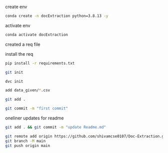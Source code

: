 create env 

```bash
conda create -n docExtraction python=3.8.13 -y
```

activate env
```bash
conda activate docExtraction
```

created a req file

install the req
```bash
pip install -r requirements.txt
```
```bash
git init
```
```bash
dvc init 
```
```bash
add data_given/*.csv
```
```bash
git add .
```
```bash
git commit -m "first commit"
```

oneliner updates  for readme

```bash
git add . && git commit -m "update Readme.md"
```
```bash
git remote add origin https://github.com/shivamcse0107/Doc-Extraction.git
git branch -M main
git push origin main
```
